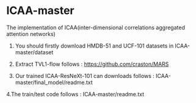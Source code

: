 # ICAA-master
The implementation of ICAA(inter-dimensional correlations aggregated attention networks)

1. You should firstly download HMDB-51 and UCF-101 datasets in ICAA-master/dataset

2. Extract TVL1-flow follows : https://github.com/craston/MARS

3. Our trained ICAA-ResNeXt-101 can downloads follows : ICAA-master/final_model/readme.txt

4.The train/test code follows : ICAA-master/readme.txt
